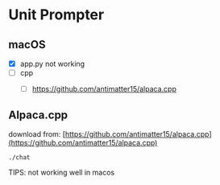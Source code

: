 # Unit Prompter

## macOS

- [x] app.py not working
- [ ] cpp
    - [ ] https://github.com/antimatter15/alpaca.cpp


## Alpaca.cpp

download from: [https://github.com/antimatter15/alpaca.cpp](https://github.com/antimatter15/alpaca.cpp)

```
./chat
```

TIPS: not working well in macos

